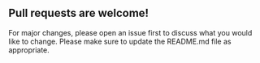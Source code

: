 ## Pull requests are welcome!
For major changes, please open an issue first to discuss what you would like to change.
Please make sure to update the README.md file as appropriate.




